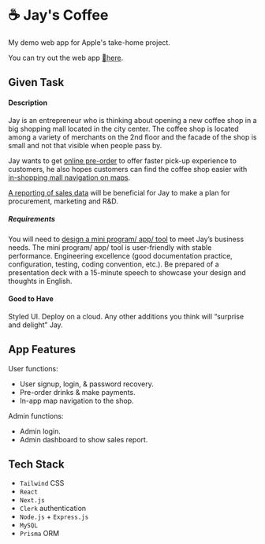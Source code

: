 # ☕ Jay's Coffee

My demo web app for Apple's take-home project.

You can try out the web app [🔗here](https://coffee.jinny.work).

## Given Task

#### Description

Jay is an entrepreneur who is thinking about opening a new coffee shop in a big shopping mall located in the city center. The coffee shop is located among a variety of merchants on the 2nd floor and the facade of the shop is small and not that visible when people pass by.

Jay wants to get <u>online pre-order</u> to offer faster pick-up experience to customers, he also hopes customers can find the coffee shop easier with <u>in-shopping mall navigation on maps</u>.

<u>A reporting of sales data</u> will be beneficial for Jay to make a plan for procurement, marketing and R&D.

##### Requirements

You will need to <u>design a mini program/ app/ tool</u> to meet Jay’s business needs. The mini program/ app/ tool is user-friendly with stable performance. Engineering excellence (good documentation practice, configuration, testing, coding convention, etc.). Be prepared of a presentation deck with a 15-minute speech to showcase your design and thoughts in English.

#### Good to Have

Styled UI. Deploy on a cloud. Any other additions you think will “surprise and delight” Jay.

## App Features

User functions: 

- User signup, login, & password recovery. 
- Pre-order drinks & make payments.
- In-app map navigation to the shop.

Admin functions: 

- Admin login.
- Admin dashboard to show sales report. 

## Tech Stack

- `Tailwind` CSS 
- `React`
- `Next.js`
- `Clerk` authentication
- `Node.js` + `Express.js`
- `MySQL` 
- `Prisma` ORM

# 
